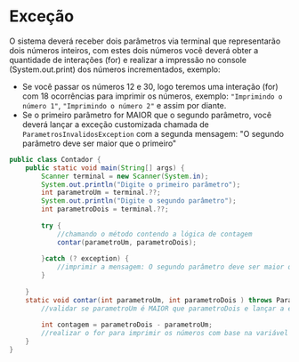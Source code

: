 # Exceção

O sistema deverá receber dois parâmetros via terminal que representarão dois
números inteiros, com estes dois números você deverá obter a quantidade de
interações (for) e realizar a impressão no console (System.out.print) dos
números incrementados, exemplo:

* Se você passar os números 12 e 30, logo teremos uma interação (for) com 18
ocorrências para imprimir os números, exemplo: `"Imprimindo o número 1"`,
`"Imprimindo o número 2"` e assim por diante.
* Se o primeiro parâmetro for MAIOR que o segundo parâmetro, você deverá lançar
a exceção customizada chamada de `ParametrosInvalidosException` com a segunda
mensagem: "O segundo parâmetro deve ser maior que o primeiro"


```java
public class Contador {
	public static void main(String[] args) {
		Scanner terminal = new Scanner(System.in);
		System.out.println("Digite o primeiro parâmetro");
		int parametroUm = terminal.??;
		System.out.println("Digite o segundo parâmetro");
		int parametroDois = terminal.??;
		
		try {
			//chamando o método contendo a lógica de contagem
			contar(parametroUm, parametroDois);
		
		}catch (? exception) {
			//imprimir a mensagem: O segundo parâmetro deve ser maior que o primeiro
		}
		
	}
	static void contar(int parametroUm, int parametroDois ) throws ParametrosInvalidosException {
		//validar se parametroUm é MAIOR que parametroDois e lançar a exceção
		
		int contagem = parametroDois - parametroUm;
		//realizar o for para imprimir os números com base na variável contagem
	}
}
```


